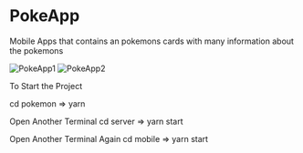 # PokeApp
Mobile Apps that contains an pokemons cards with many information about the pokemons




![PokeApp1](https://user-images.githubusercontent.com/79618314/123030606-41e32280-d40d-11eb-805b-e5babdfd0bbc.png)
![PokeApp2](https://user-images.githubusercontent.com/79618314/123030634-4ad3f400-d40d-11eb-9a6b-42622bef43a0.png)






To Start the Project

cd pokemon => yarn

Open Another Terminal
cd server => yarn start

Open Another Terminal Again
cd mobile => yarn start
